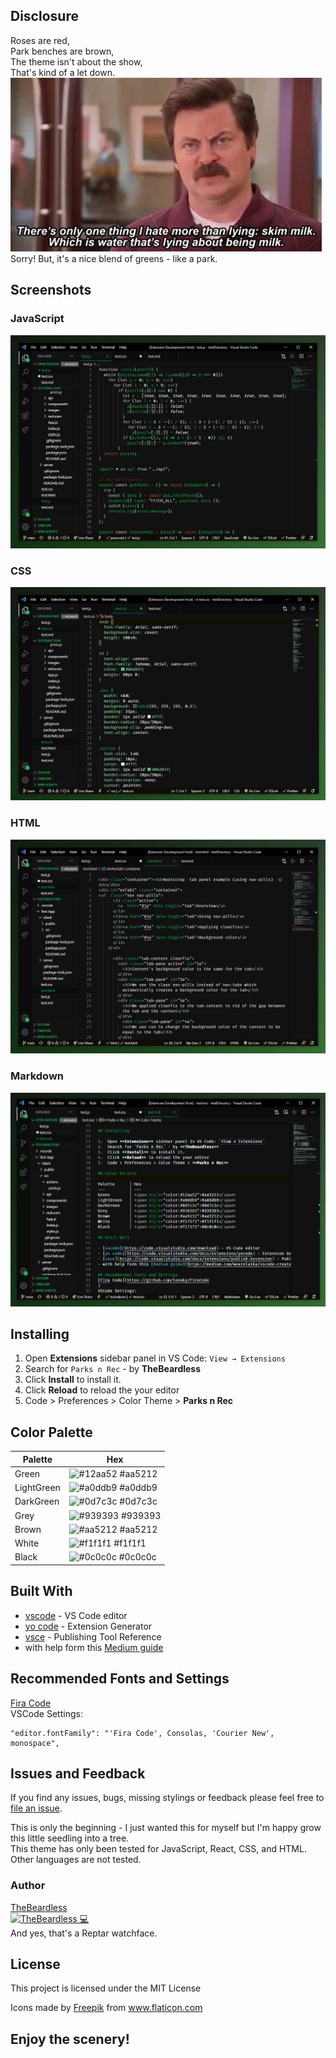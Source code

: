## Disclosure
Roses are red,  
Park benches are brown,  
The theme isn't about the show,  
That's kind of a let down.  
![RonSwansonGIF](https://raw.githubusercontent.com/TheBeardless/parksNRec/master/assets/RonSwansonGIF.gif?token=ADBHWFMLMNU3E6UUJAQSN23AHYDZC)  
Sorry!
But, it's a nice blend of greens - like a park.

## Screenshots
### JavaScript
![codePreviewJavascript](https://github.com/TheBeardless/parksNRec/blob/master/assets/javascipt.png?raw=true)
### CSS
![codePreviewCSS](https://github.com/TheBeardless/parksNRec/blob/master/assets/css.png?raw=true)
### HTML
![codePreviewHTML](https://github.com/TheBeardless/parksNRec/blob/master/assets/html.png?raw=true)
### Markdown
![codePreviewMarkdown](https://github.com/TheBeardless/parksNRec/blob/master/assets/markdown.png?raw=true)

## Installing

1.  Open **Extensions** sidebar panel in VS Code: `View → Extensions`
2.  Search for `Parks n Rec` - by **TheBeardless**
3.  Click **Install** to install it.
4.  Click **Reload** to reload the your editor
5.  Code > Preferences > Color Theme > **Parks n Rec**

## Color Palette

Palette      | Hex       
---          | ---       
Green        | ![#12aa52](https://placehold.it/35/12aa52/?text=+) #aa5212
LightGreen   | ![#a0ddb9](https://placehold.it/35/a0ddb9/?text=+) #a0ddb9
DarkGreen    | ![#0d7c3c](https://placehold.it/35/0d7c3c/?text=+) #0d7c3c
Grey         | ![#939393](https://placehold.it/35/939393/?text=+) #939393
Brown        | ![#aa5212](https://placehold.it/35/aa5212/?text=+) #aa5212
White        | ![#f1f1f1](https://placehold.it/35/f1f1f1/?text=+) #f1f1f1
Black        | ![#0c0c0c](https://placehold.it/35/0c0c0c/?text=+) #0c0c0c

## Built With

- [vscode](https://code.visualstudio.com/download) - VS Code editor
- [yo code](https://code.visualstudio.com/docs/extensions/yocode) - Extension Generator
- [vsce](https://code.visualstudio.com/docs/extensions/publish-extension) - Publishing Tool Reference
- with help form this [Medium guide](https://medium.com/wearelaika/vscode-create-your-own-custom-theme-extension-96c67bd753f6)
  
## Recommended Fonts and Settings
[Fira Code](https://github.com/tonsky/FiraCode  
)  
VSCode Settings:
```
"editor.fontFamily": "'Fira Code', Consolas, 'Courier New', monospace",
```

## Issues and Feedback
If you find any issues, bugs, missing stylings or feedback please feel free to [file an issue](https://github.com/TheBeardless/parksNRec/issues).

This is only the beginning - I just wanted this for myself but I'm happy grow this little seedling into a tree.  
This theme has only been tested for JavaScript, React, CSS, and HTML. Other languages are not tested.

### Author

[TheBeardless](https://github.com/TheBeardless)  
[![TheBeardless 💻](https://avatars0.githubusercontent.com/u/12745493?s=60&v=4)](https://github.com/TheBeardless)  
And yes, that's a Reptar watchface.

## License

This project is licensed under the MIT License

<div>Icons made by <a href="https://www.freepik.com" title="Freepik">Freepik</a> from <a href="https://www.flaticon.com/" title="Flaticon">www.flaticon.com</a></div>

## Enjoy the scenery!